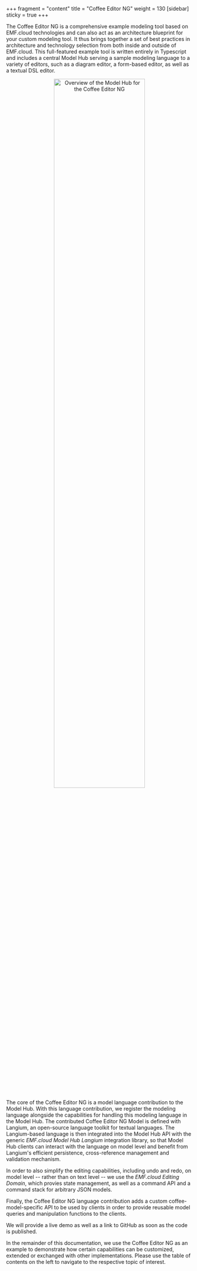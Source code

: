 +++
fragment = "content"
title = "Coffee Editor NG"
weight = 130
[sidebar]
  sticky = true
+++

The Coffee Editor NG is a comprehensive example modeling tool based on EMF.cloud technologies and can also act as an architecture blueprint for your custom modeling tool.
It thus brings together a set of best practices in architecture and technology selection from both inside and outside of EMF.cloud.
This full-featured example tool is written entirely in Typescript and includes a central Model Hub serving a sample modeling language to a variety of editors, such as a diagram editor, a form-based editor, as well as a textual DSL editor.

<div style="text-align:center; margin-bottom:20px">
  <img src="../../images/coffeeeditormodelhub.svg" alt="Overview of the Model Hub for the Coffee Editor NG" width="70%" />
</div>

The core of the Coffee Editor NG is a model language contribution to the Model Hub.
With this language contribution, we register the modeling language alongside the capabilities for handling this modeling language in the Model Hub.
The contributed Coffee Editor NG Model is defined with Langium, an open-source language toolkit for textual languages.
The Langium-based language is then integrated into the Model Hub API with the generic *EMF.cloud Model Hub Langium* integration library, so that Model Hub clients can interact with the language on model level and benefit from Langium's efficient persistence, cross-reference management and validation mechanism.

In order to also simplify the editing capabilities, including undo and redo, on model level -- rather than on text level -- we use the *EMF.cloud Editing Domain*, which provies state management, as well as a command API and a command stack for arbitrary JSON models.

Finally, the Coffee Editor NG language contribution adds a custom coffee-model-specific API to be used by clients in order to provide reusable model queries and manipulation functions to the clients.

<!--
➡️ TODO Link to try now

➡️ TODO Link to source code and a good entry point to look at the language contribution
-->

We will provide a live demo as well as a link to GitHub as soon as the code is published.

In the remainder of this documentation, we use the Coffee Editor NG as an example to demonstrate how certain capabilities can be customized, extended or exchanged with other implementations.
Please use the table of contents on the left to navigate to the respective topic of interest.
